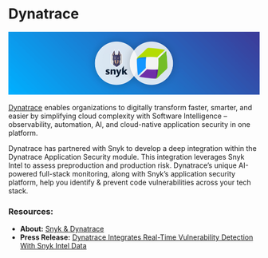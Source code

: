 # Dynatrace

![](../../../.gitbook/assets/snyk-dynatrace.png)

[Dynatrace](https://www.dynatrace.com/) enables organizations to digitally transform faster, smarter, and easier by simplifying cloud complexity with Software Intelligence – observability, automation, AI, and cloud-native application security in one platform.

Dynatrace has partnered with Snyk to develop a deep integration within the Dynatrace Application Security module. This integration leverages Snyk Intel to assess preproduction and production risk. Dynatrace’s unique AI-powered full-stack monitoring, along with Snyk’s application security platform, help you identify & prevent code vulnerabilities across your tech stack.

### Resources:

* **About:** [Snyk & Dynatrace](https://www.dynatrace.com/integrations/snyk/)
* **Press Release:** [Dynatrace Integrates Real-Time Vulnerability Detection With Snyk Intel Data](https://ir.dynatrace.com/news-events/press-releases/detail/184/dynatrace-integrates-real-time-vulnerability-detection-with)

